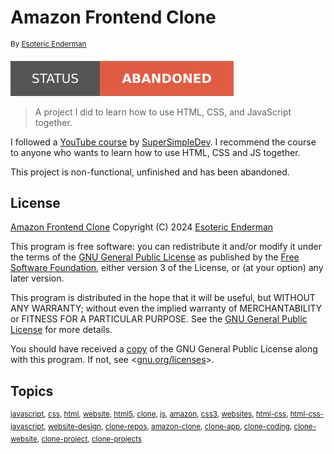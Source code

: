 # Amazon Frontend Clone

<sup>By [Esoteric Enderman](https://enderman.dev)</sup>

[![Project Status: Abandoned](./images/badges/status.svg)](./)

> A project I did to learn how to use HTML, CSS, and JavaScript together.

I followed a [YouTube course](https://www.youtube.com/watch?v=SBmSRK3feww) by [SuperSimpleDev](https://www.youtube.com/@SuperSimpleDev). I recommend the course to anyone who wants to learn how to use HTML, CSS and JS together.

This project is non-functional, unfinished and has been abandoned.

## License

[Amazon Frontend Clone](https://github.com/EsotericEnderman/amazon-frontend-clone) Copyright (C) 2024 [Esoteric Enderman](https://enderman.dev)

This program is free software: you can redistribute it and/or modify it under the terms of the [GNU General Public License](./LICENSE) as published by the [Free Software Foundation](https://www.fsf.org/), either version 3 of the License, or (at your option) any later version.

This program is distributed in the hope that it will be useful, but WITHOUT ANY WARRANTY; without even the implied warranty of MERCHANTABILITY or FITNESS FOR A PARTICULAR PURPOSE. See the [GNU General Public License](./LICENSE) for more details.

You should have received a [copy](./LICENSE) of the GNU General Public License along with this program. If not, see <[gnu.org/licenses](https://www.gnu.org/licenses/)>.

## Topics

<sup>[javascript](https://github.com/topics/javascript), [css](https://github.com/topics/css), [html](https://github.com/topics/html), [website](https://github.com/topics/website), [html5](https://github.com/topics/html5), [clone](https://github.com/topics/clone), [js](https://github.com/topics/js), [amazon](https://github.com/topics/amazon), [css3](https://github.com/topics/css3), [websites](https://github.com/topics/websites), [html-css](https://github.com/topics/html-css), [html-css-javascript](https://github.com/topics/html-css-javascript), [website-design](https://github.com/topics/website-design), [clone-repos](https://github.com/topics/clone-repos), [amazon-clone](https://github.com/topics/amazon-clone), [clone-app](https://github.com/topics/clone-app), [clone-coding](https://github.com/topics/clone-coding), [clone-website](https://github.com/topics/clone-website), [clone-project](https://github.com/topics/clone-project), [clone-projects](https://github.com/topics/clone-projects)</sup>
